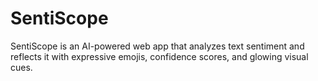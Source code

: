 # SentiScope
SentiScope is an AI-powered web app that analyzes text sentiment and reflects it with expressive emojis, confidence scores, and glowing visual cues.

